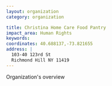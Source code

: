 ```yaml
---
layout: organization
category: organization

title: Christina Home Care Food Pantry
impact_area: Human Rights
keywords: 
coordinates: 40.688137,-73.821655
address: |
  103-40 123rd St
  Richmond Hill NY 11419
---
```

Organization's overview
